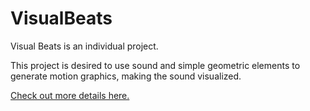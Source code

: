 # VisualBeats

Visual Beats is an individual project. 

This project is desired to use sound and simple geometric elements to generate motion graphics, making the sound visualized.

[Check out more details here.](http://www.jiaqiyao.com/soundVisual)


